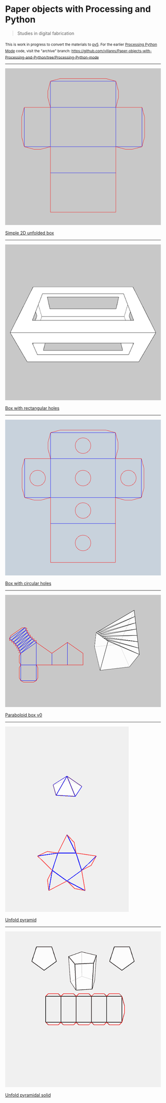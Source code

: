 # Paper objects with Processing and Python

> Studies in digital fabrication

<sub>This is work in progress to convert the materials to [py5](https://py5coding.org). For the earlier [Processing Python Mode](https://abav.lugaralgum.com/como-instalar-o-processing-modo-python/index-EN.html) code, visit the "archive" branch: https://github.com/villares/Paper-objects-with-Processing-and-Python/tree/Processing-Python-mode </sub>

---

![simple_2D_unfolded_box](simple_2D_unfolded_box/simple_2D_unfolded_box.png)

[Simple 2D unfolded box](simple_2D_unfolded_box/)

---

![box_with_rectangular_holes](box_with_rectangular_holes/sketch_190522a.gif)

[Box with rectangular holes](box_with_rectangular_holes/) 

---

![box_with_circular_holes](box_with_circular_holes/sketch_190918a.gif)

[Box with circular holes](box_with_circular_holes/) 

---

![paraboloid_box_v0](paraboloid_box_v0/paraboloid_box_v0.png)

[Paraboloid box v0](paraboloid_box_v0/)

---

![unfold_pyramid](unfold_pyramid/sketch_190502a.gif)

[Unfold pyramid](unfold_pyramid/)

---

![unfold_pyramidal_solid](unfold_pyramidal_solid_py5/sketch_190509a.gif)

[Unfold pyramidal solid](unfold_pyramidal_solid_py5/) 
